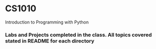 # CS1010
Introduction to Programming with Python

### Labs and Projects completed in the class. All topics covered stated in README for each directory
